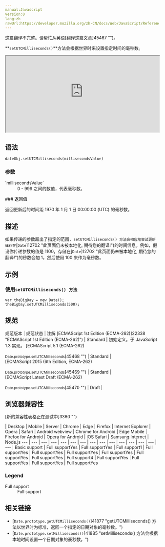 ```yaml
---
manual:Javascript
version:0
lang:zh
rawUrl:https://developer.mozilla.org/zh-CN/docs/Web/JavaScript/Reference/Global_Objects/Date/setUTCMilliseconds
---
```




这篇翻译不完整。请帮忙从英语[翻译这篇文章]45467 "")。






**`setUTCMilliseconds()`**方法会根据世界时来设置指定时间的毫秒数。

<iframe src='https://interactive-examples.mdn.mozilla.net/pages/js/date-setutcmilliseconds.html' width='100%' height='250'></iframe>

## 语法<a name="语法"></a>

```
dateObj.setUTCMilliseconds(millisecondsValue)
```

### 参数<a name="参数"></a>
<dl><dt id=''>`millisecondsValue`</dt><dd>0 - 999 之间的数值，代表毫秒数。</dd></dl>
### 返回值<a name="返回值"></a>


返回更新后的时间距 1970 年 1 月 1 日 00:00:00 (UTC) 的毫秒数。


## 描述<a name="描述"></a>


如果传递的参数超出了指定的范围，`setUTCMilliseconds() 方法会相应地尝试更新储存在`[`Date`]12702 "此页面仍未被本地化, 期待您的翻译!")的时间信息。例如，假设你传递参数的值是 1100，存储在[`Date`]12702 "此页面仍未被本地化, 期待您的翻译!")的秒数会加 1，然后使用 100 来作为毫秒数。


## 示例<a name="示例"></a>

### 使用`setUTCMilliseconds() 方法`<a name="使用_setUTCMilliseconds()_方法"></a>

```
var theBigDay = new Date();
theBigDay.setUTCMilliseconds(500);
```

## 规范<a name="规范"></a>

规范版本 | 规范状态 | 注解 
[ECMAScript 1st Edition (ECMA-262)]22338 "ECMAScript 1st Edition (ECMA-262)") | Standard | 初始定义。于 JavaScript 1.3 实现。 
[ECMAScript 5.1 (ECMA-262)<br></br><small>Date.prototype.setUTCMilliseconds</small>]45468 "") | Standard |  
[ECMAScript 2015 (6th Edition, ECMA-262)<br></br><small>Date.prototype.setUTCMilliseconds</small>]45469 "") | Standard |  
[ECMAScript Latest Draft (ECMA-262)<br></br><small>Date.prototype.setUTCMilliseconds</small>]45470 "") | Draft |  


## 浏览器兼容性<a name="浏览器兼容性"></a>
[新的兼容性表格正在测试中<i></i>]3360 "")

 | <abbr>Desktop<i></i></abbr> | <abbr>Mobile<i></i></abbr> | <abbr>Server<i></i></abbr> 
 | <abbr>Chrome<i></i></abbr> | <abbr>Edge<i></i></abbr> | <abbr>Firefox<i></i></abbr> | <abbr>Internet Explorer<i></i></abbr> | <abbr>Opera<i></i></abbr> | <abbr>Safari<i></i></abbr> | <abbr>Android webview<i></i></abbr> | <abbr>Chrome for Android<i></i></abbr> | <abbr>Edge Mobile<i></i></abbr> | <abbr>Firefox for Android<i></i></abbr> | <abbr>Opera for Android<i></i></abbr> | <abbr>iOS Safari<i></i></abbr> | <abbr>Samsung Internet<i></i></abbr> | <abbr>Node.js<i></i></abbr> 
 ---  |  ---  |  ---  |  ---  |  ---  |  ---  |  ---  |  ---  |  ---  |  ---  |  ---  |  ---  |  ---  |  ---  |  ---  | 
Basic support | <abbr>Full support</abbr>Yes | <abbr>Full support</abbr>Yes | <abbr>Full support</abbr>1 | <abbr>Full support</abbr>Yes | <abbr>Full support</abbr>Yes | <abbr>Full support</abbr>Yes | <abbr>Full support</abbr>Yes | <abbr>Full support</abbr>Yes | <abbr>Full support</abbr>Yes | <abbr>Full support</abbr>4 | <abbr>Full support</abbr>Yes | <abbr>Full support</abbr>Yes | <abbr>Full support</abbr>Yes | <abbr>Full support</abbr>Yes 


### Legend<a name="Legend"></a>
<dl><dt id=''><abbr>Full support</abbr></dt><dd>Full support</dd></dl>

## 相关链接<a name="相关链接"></a>

* [`Date.prototype.getUTCMilliseconds()`]41877 "getUTCMilliseconds() 方法以世界时为标准，返回一个指定的日期对象的毫秒数。")
* [`Date.prototype.setMilliseconds()`]41885 "setMilliseconds() 方法会根据本地时间设置一个日期对象的豪秒数。")



